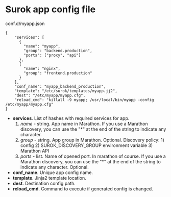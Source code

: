 # Surok app config file

conf.d/myapp.json
```
{
    "services": [
      {
        "name": "myapp",
        "group": "backend.production",
        "ports": ["proxy", "api"]
      },
      {
        "name": "nginx",
        "group": "frontend.production"
      }
    ],
    "conf_name": "myapp_backend_production",
    "template": "/etc/surok/templates/myapp.jj2",
    "dest": "/etc/myapp/myapp.cfg",
    "reload_cmd": "killall -9 myapp; /usr/local/bin/myapp -config /etc/myapp/myapp.cfg"
}
```
* **services**. List of hashes with required services for app.
  1. _name_ - string. App name in Marathon. If you use a Marathon discovery, you can use the "*" at the end of the string to indicate any character.
  2. _group_ - string. App group in Marathon. Optional. Discovery policy: 1) config 2) SUROK_DISCOVERY_GROUP environment variable 3) Marathon API
  3. _ports_ - list. Name of opened port. In marathon of course. If you use a Marathon discovery, you can use the "*" at the end of the string to indicate any character. Optional.
* **conf_name**. Unique app config name.
* **template**. Jinja2 template location.
* **dest**. Destination config path.
* **reload_cmd**. Command to execute if generated config is changed.
